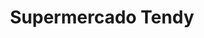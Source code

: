 ---
title: "Supermercado Tendy"
url: /ciudad-autonoma-de-buenos-aires/supermercado-tendy-avenida-san-juan/
shop: Supermarkt
---